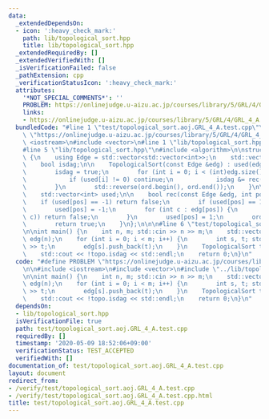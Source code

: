 ```yaml
---
data:
  _extendedDependsOn:
  - icon: ':heavy_check_mark:'
    path: lib/topological_sort.hpp
    title: lib/topological_sort.hpp
  _extendedRequiredBy: []
  _extendedVerifiedWith: []
  _isVerificationFailed: false
  _pathExtension: cpp
  _verificationStatusIcon: ':heavy_check_mark:'
  attributes:
    '*NOT_SPECIAL_COMMENTS*': ''
    PROBLEM: https://onlinejudge.u-aizu.ac.jp/courses/library/5/GRL/4/GRL_4_A
    links:
    - https://onlinejudge.u-aizu.ac.jp/courses/library/5/GRL/4/GRL_4_A
  bundledCode: "#line 1 \"test/topological_sort.aoj.GRL_4_A.test.cpp\"\n#define PROBLEM\
    \ \"https://onlinejudge.u-aizu.ac.jp/courses/library/5/GRL/4/GRL_4_A\"\n\n#include\
    \ <iostream>\n#include <vector>\n#line 1 \"lib/topological_sort.hpp\"\n\n\n\n\
    #line 5 \"lib/topological_sort.hpp\"\n#include <algorithm>\n\nstruct TopologicalSort\
    \ {\n    using Edge = std::vector<std::vector<int>>;\n    std::vector<int> ord;\n\
    \    bool isdag;\n\n    TopologicalSort(const Edge &edg) : used(edg.size()) {\n\
    \        isdag = true;\n        for (int i = 0; i < (int)edg.size(); i++) {\n\
    \            if (used[i] != 0) continue;\n            isdag &= rec(edg, i);\n\
    \        }\n        std::reverse(ord.begin(), ord.end());\n    }\n\nprivate:\n\
    \    std::vector<int> used;\n\n    bool rec(const Edge &edg, int pos) {\n    \
    \    if (used[pos] == -1) return false;\n        if (used[pos] == 1) return true;\n\
    \        used[pos] = -1;\n        for (int c : edg[pos]) {\n            if (!rec(edg,\
    \ c)) return false;\n        }\n        used[pos] = 1;\n        ord.push_back(pos);\n\
    \        return true;\n    }\n};\n\n\n#line 6 \"test/topological_sort.aoj.GRL_4_A.test.cpp\"\
    \n\nint main() {\n    int n, m; std::cin >> n >> m;\n    std::vector<std::vector<int>>\
    \ edg(n);\n    for (int i = 0; i < m; i++) {\n        int s, t; std::cin >> s\
    \ >> t;\n        edg[s].push_back(t);\n    }\n    TopologicalSort topo(edg);\n\
    \    std::cout << !topo.isdag << std::endl;\n    return 0;\n}\n"
  code: "#define PROBLEM \"https://onlinejudge.u-aizu.ac.jp/courses/library/5/GRL/4/GRL_4_A\"\
    \n\n#include <iostream>\n#include <vector>\n#include \"../lib/topological_sort.hpp\"\
    \n\nint main() {\n    int n, m; std::cin >> n >> m;\n    std::vector<std::vector<int>>\
    \ edg(n);\n    for (int i = 0; i < m; i++) {\n        int s, t; std::cin >> s\
    \ >> t;\n        edg[s].push_back(t);\n    }\n    TopologicalSort topo(edg);\n\
    \    std::cout << !topo.isdag << std::endl;\n    return 0;\n}\n"
  dependsOn:
  - lib/topological_sort.hpp
  isVerificationFile: true
  path: test/topological_sort.aoj.GRL_4_A.test.cpp
  requiredBy: []
  timestamp: '2020-05-09 18:52:06+09:00'
  verificationStatus: TEST_ACCEPTED
  verifiedWith: []
documentation_of: test/topological_sort.aoj.GRL_4_A.test.cpp
layout: document
redirect_from:
- /verify/test/topological_sort.aoj.GRL_4_A.test.cpp
- /verify/test/topological_sort.aoj.GRL_4_A.test.cpp.html
title: test/topological_sort.aoj.GRL_4_A.test.cpp
---
```

